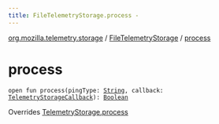 ```yaml
---
title: FileTelemetryStorage.process - 
---
```


[org.mozilla.telemetry.storage](../index.html) / [FileTelemetryStorage](index.html) / [process](./process.html)

# process

`open fun process(pingType: `[`String`](https://kotlinlang.org/api/latest/jvm/stdlib/kotlin/-string/index.html)`, callback: `[`TelemetryStorageCallback`](../-telemetry-storage/-telemetry-storage-callback/index.html)`): `[`Boolean`](https://kotlinlang.org/api/latest/jvm/stdlib/kotlin/-boolean/index.html)

Overrides [TelemetryStorage.process](../-telemetry-storage/process.html)

